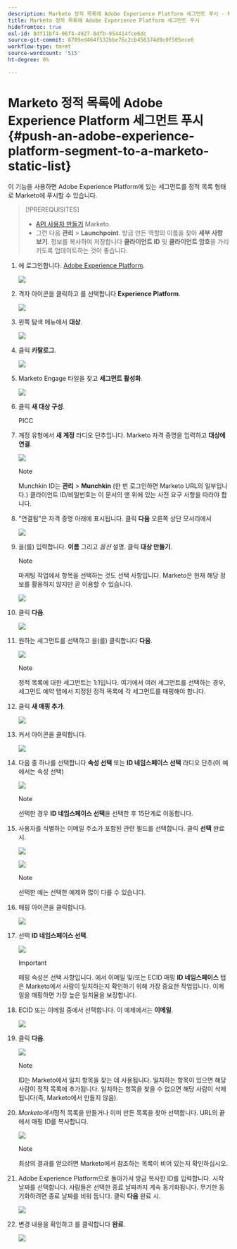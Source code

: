 ```yaml
---
description: Marketo 정적 목록에 Adobe Experience Platform 세그먼트 푸시 - Marketo 문서 - 제품 설명서
title: Marketo 정적 목록에 Adobe Experience Platform 세그먼트 푸시
hidefromtoc: true
exl-id: 8df11bf4-06f4-4927-8dfb-954414fce6dc
source-git-commit: 8789ed464f532bbe76c2cb456374d9c0f505ece0
workflow-type: tm+mt
source-wordcount: '515'
ht-degree: 0%

---
```


# Marketo 정적 목록에 Adobe Experience Platform 세그먼트 푸시 {#push-an-adobe-experience-platform-segment-to-a-marketo-static-list}

이 기능을 사용하면 Adobe Experience Platform에 있는 세그먼트를 정적 목록 형태로 Marketo에 푸시할 수 있습니다.

>[!PREREQUISITES]
>
>* [API 사용자 만들기](/help/marketo/product-docs/administration/users-and-roles/create-an-api-only-user.md) Marketo.
>* 그런 다음 **관리** > **Launchpoint**. 방금 만든 역할의 이름을 찾아 **세부 사항 보기**. 정보를 복사하여 저장합니다 **클라이언트 ID** 및 **클라이언트 암호**&#x200B;을 가리키도록 업데이트하는 것이 좋습니다.


1. 에 로그인합니다. [Adobe Experience Platform](https://experience.adobe.com/).

   ![](assets/push-an-adobe-experience-platform-segment-to-a-marketo-static-list-1.png)

1. 격자 아이콘을 클릭하고 를 선택합니다 **Experience Platform**.

   ![](assets/push-an-adobe-experience-platform-segment-to-a-marketo-static-list-2.png)

1. 왼쪽 탐색 메뉴에서 **대상**.

   ![](assets/push-an-adobe-experience-platform-segment-to-a-marketo-static-list-3.png)

1. 클릭 **카탈로그**.

   ![](assets/push-an-adobe-experience-platform-segment-to-a-marketo-static-list-4.png)

1. Marketo Engage 타일을 찾고 **세그먼트 활성화**.

   ![](assets/push-an-adobe-experience-platform-segment-to-a-marketo-static-list-5.png)

1. 클릭 **새 대상 구성**.

   PICC

1. 계정 유형에서 **새 계정** 라디오 단추입니다. Marketo 자격 증명을 입력하고 **대상에 연결**.

   ![](assets/push-an-adobe-experience-platform-segment-to-a-marketo-static-list-6.png)

   >[!NOTE]
   >
   >Munchkin ID는 **관리** > **Munchkin** (한 번 로그인하면 Marketo URL의 일부입니다.) 클라이언트 ID/비밀번호는 이 문서의 맨 위에 있는 사전 요구 사항을 따라야 합니다.

1. &quot;연결됨&quot;은 자격 증명 아래에 표시됩니다. 클릭 **다음** 오른쪽 상단 모서리에서

   ![](assets/push-an-adobe-experience-platform-segment-to-a-marketo-static-list-7.png)

1. 을(를) 입력합니다. **이름** 그리고 _옵션_ 설명. 클릭 **대상 만들기**.

   >[!NOTE]
   >
   >마케팅 작업에서 항목을 선택하는 것도 선택 사항입니다. Marketo은 현재 해당 정보를 활용하지 않지만 곧 이용할 수 있습니다.

   ![](assets/push-an-adobe-experience-platform-segment-to-a-marketo-static-list-8.png)

1. 클릭 **다음**.

   ![](assets/push-an-adobe-experience-platform-segment-to-a-marketo-static-list-9.png)

1. 원하는 세그먼트를 선택하고 을(를) 클릭합니다 **다음**.

   ![](assets/push-an-adobe-experience-platform-segment-to-a-marketo-static-list-10.png)

   >[!NOTE]
   >
   >정적 목록에 대한 세그먼트는 1:1입니다. 여기에서 여러 세그먼트를 선택하는 경우, 세그먼트 예약 탭에서 지정된 정적 목록에 각 세그먼트를 매핑해야 합니다.

1. 클릭 **새 매핑 추가**.

   ![](assets/push-an-adobe-experience-platform-segment-to-a-marketo-static-list-11.png)

1. 커서 아이콘을 클릭합니다.

   ![](assets/push-an-adobe-experience-platform-segment-to-a-marketo-static-list-12.png)

1. 다음 중 하나를 선택합니다 **속성 선택** 또는 **ID 네임스페이스 선택** 라디오 단추(이 예에서는 속성 선택)

   ![](assets/push-an-adobe-experience-platform-segment-to-a-marketo-static-list-13.png)

   >[!NOTE]
   >
   >선택한 경우 **ID 네임스페이스 선택**&#x200B;을 선택한 후 15단계로 이동합니다.

1. 사용자를 식별하는 이메일 주소가 포함된 관련 필드를 선택합니다. 클릭 **선택** 완료 시.

   ![](assets/push-an-adobe-experience-platform-segment-to-a-marketo-static-list-14.png)

   ![](assets/push-an-adobe-experience-platform-segment-to-a-marketo-static-list-15.png)

   >[!NOTE]
   >
   >선택한 예는 선택한 예제와 많이 다를 수 있습니다.

1. 매핑 아이콘을 클릭합니다.

   ![](assets/push-an-adobe-experience-platform-segment-to-a-marketo-static-list-16.png)

1. 선택 **ID 네임스페이스 선택**.

   ![](assets/push-an-adobe-experience-platform-segment-to-a-marketo-static-list-17.png)

   >[!IMPORTANT]
   >
   >매핑 속성은 선택 사항입니다. 에서 이메일 및/또는 ECID 매핑 **ID 네임스페이스** 탭은 Marketo에서 사람이 일치하는지 확인하기 위해 가장 중요한 작업입니다. 이메일을 매핑하면 가장 높은 일치율을 보장합니다.

1. ECID 또는 이메일 중에서 선택합니다. 이 예제에서는 **이메일**.

   ![](assets/push-an-adobe-experience-platform-segment-to-a-marketo-static-list-18.png)

1. 클릭 **다음**.

   ![](assets/push-an-adobe-experience-platform-segment-to-a-marketo-static-list-19.png)

   >[!NOTE]
   >
   >ID는 Marketo에서 일치 항목을 찾는 데 사용됩니다. 일치하는 항목이 있으면 해당 사람이 정적 목록에 추가됩니다. 일치하는 항목을 찾을 수 없으면 해당 사람이 삭제됩니다(즉, Marketo에서 만들지 않음).

1. _Marketo에서_&#x200B;정적 목록을 만들거나 이미 만든 목록을 찾아 선택합니다. URL의 끝에서 매핑 ID를 복사합니다.

   ![](assets/push-an-adobe-experience-platform-segment-to-a-marketo-static-list-20.png)

   >[!NOTE]
   >
   >최상의 결과를 얻으려면 Marketo에서 참조하는 목록이 비어 있는지 확인하십시오.

1. Adobe Experience Platform으로 돌아가서 방금 복사한 ID를 입력합니다. 시작 날짜를 선택합니다. 사람들은 선택한 종료 날짜까지 계속 동기화됩니다. 무기한 동기화하려면 종료 날짜를 비워 둡니다. 클릭 **다음** 완료 시.

   ![](assets/push-an-adobe-experience-platform-segment-to-a-marketo-static-list-21.png)

1. 변경 내용을 확인하고 를 클릭합니다 **완료**.

   ![](assets/push-an-adobe-experience-platform-segment-to-a-marketo-static-list-22.png)
